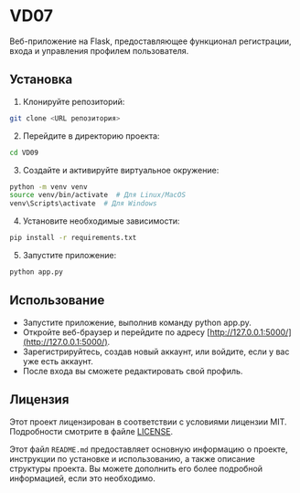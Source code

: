 # VD07
 
Веб-приложение на Flask, предоставляющее функционал регистрации, входа и управления профилем пользователя.

## Установка

1. Клонируйте репозиторий:

```bash
git clone <URL репозитория>
```

2. Перейдите в директорию проекта:

```bash
cd VD09
```

3. Создайте и активируйте виртуальное окружение:

```bash
python -m venv venv
source venv/bin/activate  # Для Linux/MacOS
venv\Scripts\activate  # Для Windows
```

4. Установите необходимые зависимости:

```bash
pip install -r requirements.txt
```

5. Запустите приложение:

```bash
python app.py
```

## Использование

- Запустите приложение, выполнив команду python app.py.
- Откройте веб-браузер и перейдите по адресу [http://127.0.0.1:5000/](http://127.0.0.1:5000/).
- Зарегистрируйтесь, создав новый аккаунт, или войдите, если у вас уже есть аккаунт.
- После входа вы сможете редактировать свой профиль.

## Лицензия

Этот проект лицензирован в соответствии с условиями лицензии MIT. Подробности смотрите в файле [LICENSE](LICENSE).

Этот файл `README.md` предоставляет основную информацию о проекте, инструкции по установке и использованию, а также описание структуры проекта. Вы можете дополнить его более подробной информацией, если это необходимо.

